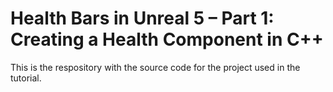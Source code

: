 # Health Bars in Unreal 5 – Part 1: Creating a Health Component in C++

This is the respository with the source code for the project used in the tutorial.
